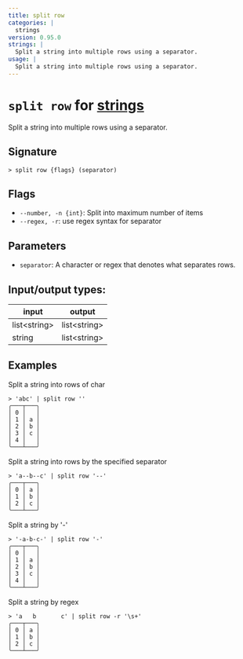 ```yaml
---
title: split row
categories: |
  strings
version: 0.95.0
strings: |
  Split a string into multiple rows using a separator.
usage: |
  Split a string into multiple rows using a separator.
---
```

<!-- This file is automatically generated. Please edit the command in https://github.com/nushell/nushell instead. -->

# `split row` for [strings](/commands/categories/strings.md)

<div class='command-title'>Split a string into multiple rows using a separator.</div>

## Signature

```> split row {flags} (separator)```

## Flags

 -  `--number, -n {int}`: Split into maximum number of items
 -  `--regex, -r`: use regex syntax for separator

## Parameters

 -  `separator`: A character or regex that denotes what separates rows.


## Input/output types:

| input        | output       |
| ------------ | ------------ |
| list\<string\> | list\<string\> |
| string       | list\<string\> |
## Examples

Split a string into rows of char
```nu
> 'abc' | split row ''
╭───┬───╮
│ 0 │   │
│ 1 │ a │
│ 2 │ b │
│ 3 │ c │
│ 4 │   │
╰───┴───╯

```

Split a string into rows by the specified separator
```nu
> 'a--b--c' | split row '--'
╭───┬───╮
│ 0 │ a │
│ 1 │ b │
│ 2 │ c │
╰───┴───╯

```

Split a string by '-'
```nu
> '-a-b-c-' | split row '-'
╭───┬───╮
│ 0 │   │
│ 1 │ a │
│ 2 │ b │
│ 3 │ c │
│ 4 │   │
╰───┴───╯

```

Split a string by regex
```nu
> 'a   b       c' | split row -r '\s+'
╭───┬───╮
│ 0 │ a │
│ 1 │ b │
│ 2 │ c │
╰───┴───╯

```
